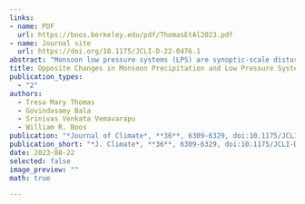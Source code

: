 ```yaml
---
links:
- name: PDF
  url: https://boos.berkeley.edu/pdf/ThomasEtAl2023.pdf
- name: Journal site
  url: https://doi.org/10.1175/JCLI-D-22-0476.1
abstract: "Monsoon low pressure systems (LPS) are synoptic-scale disturbances that form along the quasi-stationary trough of the larger-scale South Asian summer monsoon, producing a large fraction of total monsoon precipitation. Here, we use an Earth system model to investigate the influence of Tibetan and Himalayan orography (THO) on mean monsoon strength and LPS activity. The influence of THO height on LPS activity has not been investigated before. The model simulates decreased mean monsoon circulation and precipitation when THO is removed, but the number of LPS and the meridional extent of LPS activity increase; this is an unexpected, important finding given that LPS are principal rain-bearing systems of the monsoon. The decreased mean monsoon circulation and precipitation on removal of THO are attributed to enhanced mixing of dry extratropical air into the humid monsoon domain, as demonstrated by prior studies. The increase in LPS frequency and the meridional extent of LPS activity is attributed to the increase in magnitude and meridional extent of the low-level meridional shear of zonal wind, which previous work showed amplifies LPS through barotropic growth. Specifically, as monsoon precipitation decreases, the sensible heat-driven low-level trough intensifies and shifts equatorward; this strengthens the shear zone in which LPS grow. Conversely, increasing THO height decreases the magnitude and meridional extent of cyclonic shear over India, decreasing LPS frequency and the spatial extent of LPS activity while increasing total monsoon precipitation. These results demonstrate that LPS activity and total monsoon rainfall can undergo large, opposing changes in response to imposed forcings."
title: Opposite Changes in Monsoon Precipitation and Low Pressure System Frequency in Response to Orographic Forcing
publication_types:
  - "2"
authors:
  - Tresa Mary Thomas
  - Govindasamy Bala
  - Srinivas Venkata Vemavarapu
  - William R. Boos
publication: "*Journal of Climate*, **36**, 6309-6329, doi:10.1175/JCLI-D-22-0476.1"
publication_short: "*J. Climate*, **36**, 6309-6329, doi:10.1175/JCLI-D-22-0476.1"
date: 2023-08-22
selected: false
image_preview: ""
math: true

---
```

